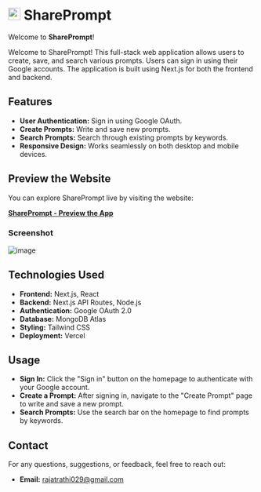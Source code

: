 # **<img src="https://github.com/iamvishalrathi/share-prompt/blob/main/public/assets/images/logo.svg" alt="Sample Image" width="25"/> SharePrompt**
Welcome to **SharePrompt**!

Welcome to SharePrompt! This full-stack web application allows users to create, save, and search various prompts. Users can sign in using their Google accounts. The application is built using Next.js for both the frontend and backend.


## **Features**

- **User Authentication:** Sign in using Google OAuth.
- **Create Prompts:** Write and save new prompts.
- **Search Prompts:** Search through existing prompts by keywords.
- **Responsive Design:** Works seamlessly on both desktop and mobile devices.

## **Preview the Website**

You can explore SharePrompt live by visiting the website:

[**SharePrompt - Preview the App**](https://share-prompt-4g99l8rik-iamvishalrathis-projects.vercel.app/)


### **Screenshot**
![image]()



## **Technologies Used**
- **Frontend:** Next.js, React
- **Backend:** Next.js API Routes, Node.js
- **Authentication:** Google OAuth 2.0
- **Database:** MongoDB Atlas
- **Styling:** Tailwind CSS
- **Deployment:** Vercel

## **Usage**
- **Sign In:** Click the "Sign in" button on the homepage to authenticate with your Google account.
- **Create a Prompt:** After signing in, navigate to the "Create Prompt" page to write and save a new prompt.
- **Search Prompts:** Use the search bar on the homepage to find prompts by keywords.


## **Contact**
For any questions, suggestions, or feedback, feel free to reach out:
- **Email:** [rajatrathi029@gmail.com](mailto:rajatrathi029@gmail.com)
